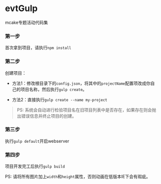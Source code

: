 # evtGulp
mcake专题活动代码集

### 第一步
首次拿到项目，请执行`npm install`

### 第二步
创建项目：

- 方法1：修改根目录下的`config.json`，将其中的`projectName`配置项改成你自己的项目名称，然后执行`gulp create`。

-  方法2：直接执行`gulp create --name my-project`

> PS: 系统会自动进行检验项目名在旧项目列表中是否存在，如果存在则会抛出错误信息并终止项目的创建。

### 第三步
执行`gulp default`开启webserver

### 第四步
项目开发完工后执行`gulp build`

PS: 请将所有图片加上`width`和`height`属性，否则动画在低版本IE下会有瑕疵。
